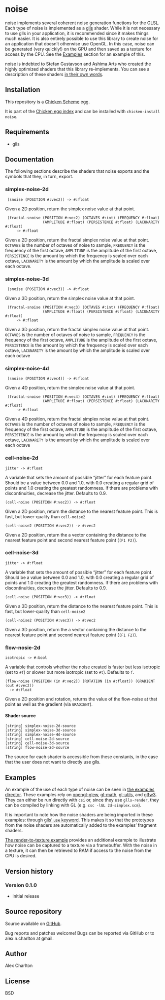 # noise
noise implements several coherent noise generation functions for the GLSL. Each type of noise is implemented as a [glls](http://wiki.call-cc.org/eggref/4/glls) shader. While it is not necessary to use glls in your application, it is recommended since it makes things much easier. It is also entirely possible to use this library to create noise for an application that doesn’t otherwise use OpenGL. In this case, noise can be generated (very quickly!) on the GPU and then saved as a texture for access by the CPU. See the [Examples](#examples) section for an example of this.

noise is indebted to Stefan Gustavson and Ashima Arts who created the highly optimized shaders that this library re-implements. You can see a description of these shaders [in their own words](https://github.com/ashima/webgl-noise/wiki).

## Installation
This repository is a [Chicken Scheme](http://call-cc.org/) egg.

It is part of the [Chicken egg index](http://wiki.call-cc.org/chicken-projects/egg-index-4.html) and can be installed with `chicken-install noise`.

## Requirements
* glls

## Documentation
The following sections describe the shaders that noise exports and the symbols that they, in turn, export.

### simplex-noise-2d
     (snoise (POSITION #:vec2)) -> #:float

Given a 2D position, return the simplex noise value at that point.

     (fractal-snoise (POSITION #:vec2) (OCTAVES #:int) (FREQUENCY #:float) 
                     (AMPLITUDE #:float) (PERSISTENCE #:float) (LACUNARITY #:float) 
         -> #:float

Given a 2D position, return the fractal simplex noise value at that point. `OCTAVES` is the number of octaves of noise to sample, `FREQUENCY` is the frequency of the first octave, `AMPLITUDE` is the amplitude of the first octave, `PERSISTENCE` is the amount by which the frequency is scaled over each octave, `LACUNARITY` is the amount by which the amplitude is scaled over each octave.

### simplex-noise-3d
     (snoise (POSITION #:vec3)) -> #:float

Given a 3D position, return the simplex noise value at that point.

     (fractal-snoise (POSITION #:vec3) (OCTAVES #:int) (FREQUENCY #:float) 
                     (AMPLITUDE #:float) (PERSISTENCE #:float) (LACUNARITY #:float) 
         -> #:float

Given a 3D position, return the fractal simplex noise value at that point. `OCTAVES` is the number of octaves of noise to sample, `FREQUENCY` is the frequency of the first octave, `AMPLITUDE` is the amplitude of the first octave, `PERSISTENCE` is the amount by which the frequency is scaled over each octave, `LACUNARITY` is the amount by which the amplitude is scaled over each octave

### simplex-noise-4d
     (snoise (POSITION #:vec4)) -> #:float

Given a 4D position, return the simplex noise value at that point.

     (fractal-snoise (POSITION #:vec4) (OCTAVES #:int) (FREQUENCY #:float) 
                     (AMPLITUDE #:float) (PERSISTENCE #:float) (LACUNARITY #:float) 
         -> #:float

Given a 4D position, return the fractal simplex noise value at that point. `OCTAVES` is the number of octaves of noise to sample, `FREQUENCY` is the frequency of the first octave, `AMPLITUDE` is the amplitude of the first octave, `PERSISTENCE` is the amount by which the frequency is scaled over each octave, `LACUNARITY` is the amount by which the amplitude is scaled over each octave

### cell-noise-2d
    jitter -> #:float

A variable that sets the amount of possible “jitter” for each feature point. Should be a value between 0.0 and 1.0, with 0.0 creating a regular grid of points and 1.0 creating the greatest randomness. If there are problems with discontinuities, decrease the jitter. Defaults to 0.9.

    (cell-noise (POSITION #:vec2)) -> #:float

Given a 2D position, return the distance to the nearest feature point. This is fast, but lower-quality than `cell-noise2`

    (cell-noise2 (POSITION #:vec2)) -> #:vec2

Given a 2D position, return the a vector containing the distance to the nearest feature point and second nearest feature point (`(F1 F2)`).

### cell-noise-3d
    jitter -> #:float

A variable that sets the amount of possible “jitter” for each feature point. Should be a value between 0.0 and 1.0, with 0.0 creating a regular grid of points and 1.0 creating the greatest randomness. If there are problems with discontinuities, decrease the jitter. Defaults to 0.9.

    (cell-noise (POSITION #:vec3)) -> #:float

Given a 3D position, return the distance to the nearest feature point. This is fast, but lower-quality than `cell-noise2`

    (cell-noise2 (POSITION #:vec3)) -> #:vec2

Given a 3D position, return the a vector containing the distance to the nearest feature point and second nearest feature point (`(F1 F2)`).

### flow-nosie-2d

    isotropic -> #:bool

A variable that controls whether the noise created is faster but less isotropic (set to `#f`) or slower but more isotropic (set to `#t`). Defaults to `f`.

    (flow-noise (POSITION (in #:vec2)) (ROTATION (in #:float)) (GRADIENT (out #:vec2))
      -> #:float

Given a 2D position and rotation, returns the value of the flow-noise at that point as well as the gradient (via `GRADIENT`).

#### Shader source
    [string] simplex-noise-2d-source
    [string] simplex-noise-3d-source
    [string] simplex-noise-4d-source
    [string] cell-noise-2d-source
    [string] cell-noise-3d-source
    [string] flow-noise-2d-source

The source for each shader is accessible from these constants, in the case that the user does not want to directly use glls.

## Examples
An example of the use of each type of noise can be seen in [the examples director](https://github.com/AlexCharlton/noise/tree/master/examples). These examples rely on [opengl-glew](http://wiki.call-cc.org/eggref/4/opengl-glew), [gl-math](http://wiki.call-cc.org/eggref/4/gl-math), [gl-utils](http://wiki.call-cc.org/eggref/4/gl-utils), and [glfw3](http://wiki.call-cc.org/eggref/4/glfw3). They can either be run directly with `csi` or, since they use `glls-render`, they can be compiled by linking with GL (e.g. `csc -lGL 2d-simplex.scm`).

It is important to note how the noise shaders are being imported in these examples: through [glls’ `use` keyword](http://wiki.call-cc.org/eggref/4/glls#shaders-that-export). This makes it so that the prototypes from the noise shaders are automatically added to the examples’ fragment shaders. 

[The render-to-texture example](https://github.com/AlexCharlton/noise/tree/master/examples/render-to-texture.scm) provides an additional example to illustrate how noise can be captured to a texture via a framebuffer. With the noise in a texture, it can then be retrieved to RAM if access to the noise from the CPU is desired.

## Version history
### Version 0.1.0
* Initial release

## Source repository
Source available on [GitHub](https://github.com/AlexCharlton/noise).

Bug reports and patches welcome! Bugs can be reported via GitHub or to alex.n.charlton at gmail.

## Author
Alex Charlton

## License
BSD
